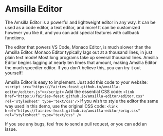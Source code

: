 # Amsilla Editor
The Amsilla Editor is a powerful and lightweight editor in any way. It can be used as a code editor, a text editor, and more! It can be customized however you like it, and you can add special features with callback functions.

The editor that powers VS Code, Monaco Editor, is much slower than the Amsilla Editor. Monaco Editor typically lags out at a thousand lines, in just plain text mode!
Most long programs take up several thousand lines.
Amsilla Editor begins lagging at nearly ten times that amount, making Amsilla Editor the much speedier editor.
If you don't believe this, you can try it out yourself!

Amsilla Editor is easy to implement. Just add this code to your website:
`<script src="https://fairies-feast.github.io/amsilla-editor/editor.js"></script>`
Add the essential CSS code:
`<link href="https://fairies-feast.github.io/amsilla-editor/editor.css" rel='stylesheet' type='text/css'/>`
If you wish to style the editor the same way used in this demo, use the original CSS code:
`<link href="https://fairies-feast.github.io/amsilla-editor/orig.css" rel="stylesheet" type="text/css" />`


If you see any bugs, feel free to send a pull request, or you can add an issue.
